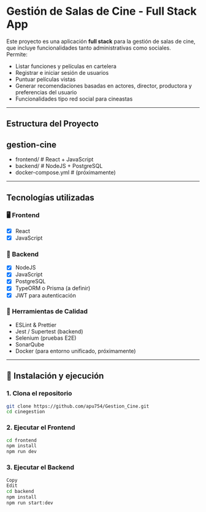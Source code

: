 # Gestión de Salas de Cine - Full Stack App

Este proyecto es una aplicación **full stack** para la gestión de salas de cine, que incluye funcionalidades tanto administrativas como sociales.  
Permite:

- Listar funciones y películas en cartelera
- Registrar e iniciar sesión de usuarios
- Puntuar películas vistas
- Generar recomendaciones basadas en actores, director, productora y preferencias del usuario
- Funcionalidades tipo red social para cineastas

---

## Estructura del Proyecto

## gestion-cine

- frontend/ # React + JavaScript
- backend/ # NodeJS + PostgreSQL
- docker-compose.yml # (próximamente)

---

## Tecnologías utilizadas

### 🖥 Frontend

- [x] React
- [x] JavaScript

### 🧠 Backend

- [x] NodeJS
- [x] JavaScript
- [x] PostgreSQL
- [x] TypeORM o Prisma (a definir)
- [x] JWT para autenticación

### 🧪 Herramientas de Calidad

- ESLint & Prettier
- Jest / Supertest (backend)
- Selenium (pruebas E2E)
- SonarQube
- Docker (para entorno unificado, próximamente)

---

## 🔧 Instalación y ejecución

### 1. Clona el repositorio

```bash
git clone https://github.com/apu754/Gestion_Cine.git
cd cinegestion

```

### 2. Ejecutar el Frontend

```bash
cd frontend
npm install
npm run dev
```

### 3. Ejecutar el Backend

```bash
Copy
Edit
cd backend
npm install
npm run start:dev

```

